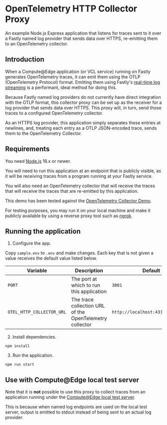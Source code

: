 # OpenTelemetry HTTP Collector Proxy

An example Node.js Express application that listens for traces sent to it over a Fastly named log provider
that sends data over HTTPS, re-emitting them to an OpenTelemetry collector.

## Introduction

When a Compute@Edge application (or VCL service) running on Fastly generates OpenTelemetry traces,
it can emit them using the OTLP (OpenTelemetry Protocol) format. Emitting them using Fastly's
[real-time log streaming](https://docs.fastly.com/en/guides/about-fastlys-realtime-log-streaming-features)
is a performant, ideal method for doing this.

Because Fastly named log providers do not currently have direct integration with the OTLP format,
this collector proxy can be set up as the receiver for a log provider that sends data over HTTPS.
This proxy will, in turn, send those traces to a configured OpenTelemetry collector.

As an HTTPS log provider, this application simply separates these entries at newlines, and, treating
each entry as a OTLP JSON-encoded trace, sends them to the OpenTelemetry Collector.

## Requirements

You need [Node.js](https://nodejs.org/) 16.x or newer.

You will need to run this application at an endpoint that is publicly visible, as it will
be receiving traces from a program running at your Fastly service.

You will also need an OpenTelemetry collector that will receive the traces that will
receive the traces that are re-emitted by this application.

This demo has been tested against the
[OpenTelemetry Collector Demo](https://github.com/open-telemetry/opentelemetry-collector-contrib/tree/main/examples/demo).

For testing purposes, you may run it on your local machine and make it publicly available
by using a reverse proxy tool such as [ngrok](https://ngrok.com).

## Running the application

1. Configure the app.

Copy `sample.env` to `.env` and make changes. Each key that is not given a
value receives the default value listed below.

| Variable                   | Description                                             | Default                           |
|----------------------------|---------------------------------------------------------|-----------------------------------|
| `PORT`                     | The port at which to run this application               | `3001`                            |
| `OTEL_HTTP_COLLECTOR_URL`  | The trace collection URL of the OpenTelemetry collector | `http://localhost:4318/v1/traces` |

2. Install dependencies.

```shell
npm install
```

3. Run the application.

```shell
npm run start
```

## Use with Compute@Edge local test server

Note that it is **not** possible to use this proxy to collect traces from an application running under the [Compute@Edge local
test server](https://developer.fastly.com/learning/compute/testing/#running-a-local-testing-server).

This is because when named log endpoints are used on the local test server, output is emitted to stdout instead of being
sent to an actual log provider.
